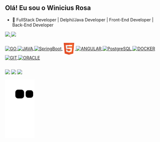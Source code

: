 ## Olá! Eu sou o Winicius Rosa


- 🔭 FullStack Developer | Delphi/Java Developer | Front-End Developer | Back-End Developer
 
<a href="https://github.com/WiniciusRosa">
  <img height="180em" src="https://github-readme-stats.vercel.app/api?username=WiniciusRosa&show_icons=true&theme=dracula&include_all_commits=true&count_private=true"/>
  <img height="180em" src="https://github-readme-stats.vercel.app/api/top-langs/?username=WiniciusRosa&layout=compact&langs_count=7&theme=dracula"/>
</div>

<div style="display: inline_block"><br>
  <img align="center" alt="GO" height="40" width="40" src="https://cdn.jsdelivr.net/gh/devicons/devicon/icons/go/go-original.svg" />
  <img align="center" alt="JAVA" height="40" width="40" src="https://cdn.jsdelivr.net/gh/devicons/devicon/icons/java/java-original.svg"> 
  <img align="center" alt="SpringBoot" height="40" width="40" src="https://cdn.jsdelivr.net/gh/devicons/devicon/icons/spring/spring-original.svg"> 
  <img align="center" alt="HTML" height="40" width="40" src="https://raw.githubusercontent.com/devicons/devicon/master/icons/html5/html5-original.svg">
  <img align="center" alt="ANGULAR" height="40" width="40" src="https://cdn.jsdelivr.net/gh/devicons/devicon/icons/angularjs/angularjs-original.svg" />
  <img align="center" alt="PostgreSQL" height="40" width="40" src=https://cdn.jsdelivr.net/gh/devicons/devicon/icons/postgresql/postgresql-original.svg>      
  <img align="center" alt="DOCKER " height="40" width="40" src="https://cdn.jsdelivr.net/gh/devicons/devicon/icons/docker/docker-original-wordmark.svg" />      
  <img align="center" alt="GIT " height="40" width="40" src="https://cdn.jsdelivr.net/gh/devicons/devicon/icons/git/git-plain.svg" />
  <img align="center" alt="ORACLE " height="40" width="40" src="https://cdn.jsdelivr.net/gh/devicons/devicon/icons/oracle/oracle-original.svg" />          
</div>

##

<div> 
  <a href="https://instagram.com/winicius_silva" target="_blank"><img src="https://img.shields.io/badge/-Instagram-%23E4405F?style=for-the-badge&logo=instagram&logoColor=white" target="_blank"></a>  
 </a>
  <a href="https://www.linkedin.com/in/winicius-silva-rosa-555756182/" target="_blank"><img src="https://img.shields.io/badge/-LinkedIn-%230077B5?style=for-the-badge&logo=linkedin&logoColor=white" target="_blank"></a> 
  <a href="https://api.whatsapp.com/send?phone=5565999379211&text=Oi%20Winicius%2C%20tudo%20bem%3F%20Encontrei%20o%20seu%20n%C3%BAmero%20no%20GitHub%20" target="_blank"><img src="https://img.shields.io/badge/WhatsApp-25D366?style=for-the-badge&logo=whatsapp&logoColor=white" target="_blank"></a>
 
 ![Snake animation](https://github.com/WiniciusRosa/WiniciusRosa/blob/output/github-contribution-grid-snake.svg)
</div>
